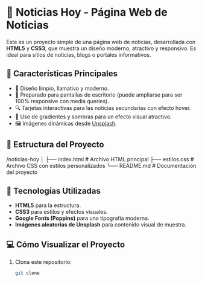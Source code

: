 # 📰 Noticias Hoy - Página Web de Noticias

Este es un proyecto simple de una página web de noticias, desarrollada con **HTML5** y **CSS3**, que muestra un diseño moderno, atractivo y responsivo. Es ideal para sitios de noticias, blogs o portales informativos.

## 🚀 Características Principales

- 🎨 Diseño limpio, llamativo y moderno.
- 📱 Preparado para pantallas de escritorio (puede ampliarse para ser 100% responsive con media queries).
- 🔍 Tarjetas interactivas para las noticias secundarias con efecto hover.
- 🌈 Uso de gradientes y sombras para un efecto visual atractivo.
- 🖼️ Imágenes dinámicas desde [Unsplash](https://unsplash.com).

## 📁 Estructura del Proyecto
/noticias-hoy
│
├── index.html # Archivo HTML principal
├── estilos.css # Archivo CSS con estilos personalizados
└── README.md # Documentación del proyecto
## 🧩 Tecnologías Utilizadas

- **HTML5** para la estructura.
- **CSS3** para estilos y efectos visuales.
- **Google Fonts (Poppins)** para una tipografía moderna.
- **Imágenes aleatorias de Unsplash** para contenido visual de muestra.

## 💻 Cómo Visualizar el Proyecto

1. Clona este repositorio:
   ```bash
   git clone 
